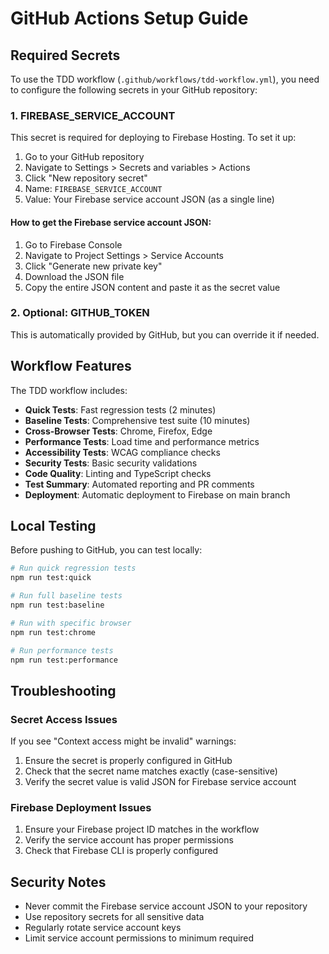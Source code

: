 # GitHub Actions Setup Guide

## Required Secrets

To use the TDD workflow (`.github/workflows/tdd-workflow.yml`), you need to configure the following secrets in your GitHub repository:

### 1. FIREBASE_SERVICE_ACCOUNT

This secret is required for deploying to Firebase Hosting. To set it up:

1. Go to your GitHub repository
2. Navigate to Settings > Secrets and variables > Actions
3. Click "New repository secret"
4. Name: `FIREBASE_SERVICE_ACCOUNT`
5. Value: Your Firebase service account JSON (as a single line)

#### How to get the Firebase service account JSON:

1. Go to Firebase Console
2. Navigate to Project Settings > Service Accounts
3. Click "Generate new private key"
4. Download the JSON file
5. Copy the entire JSON content and paste it as the secret value

### 2. Optional: GITHUB_TOKEN

This is automatically provided by GitHub, but you can override it if needed.

## Workflow Features

The TDD workflow includes:

- **Quick Tests**: Fast regression tests (2 minutes)
- **Baseline Tests**: Comprehensive test suite (10 minutes)
- **Cross-Browser Tests**: Chrome, Firefox, Edge
- **Performance Tests**: Load time and performance metrics
- **Accessibility Tests**: WCAG compliance checks
- **Security Tests**: Basic security validations
- **Code Quality**: Linting and TypeScript checks
- **Test Summary**: Automated reporting and PR comments
- **Deployment**: Automatic deployment to Firebase on main branch

## Local Testing

Before pushing to GitHub, you can test locally:

```bash
# Run quick regression tests
npm run test:quick

# Run full baseline tests
npm run test:baseline

# Run with specific browser
npm run test:chrome

# Run performance tests
npm run test:performance
```

## Troubleshooting

### Secret Access Issues

If you see "Context access might be invalid" warnings:

1. Ensure the secret is properly configured in GitHub
2. Check that the secret name matches exactly (case-sensitive)
3. Verify the secret value is valid JSON for Firebase service account

### Firebase Deployment Issues

1. Ensure your Firebase project ID matches in the workflow
2. Verify the service account has proper permissions
3. Check that Firebase CLI is properly configured

## Security Notes

- Never commit the Firebase service account JSON to your repository
- Use repository secrets for all sensitive data
- Regularly rotate service account keys
- Limit service account permissions to minimum required 